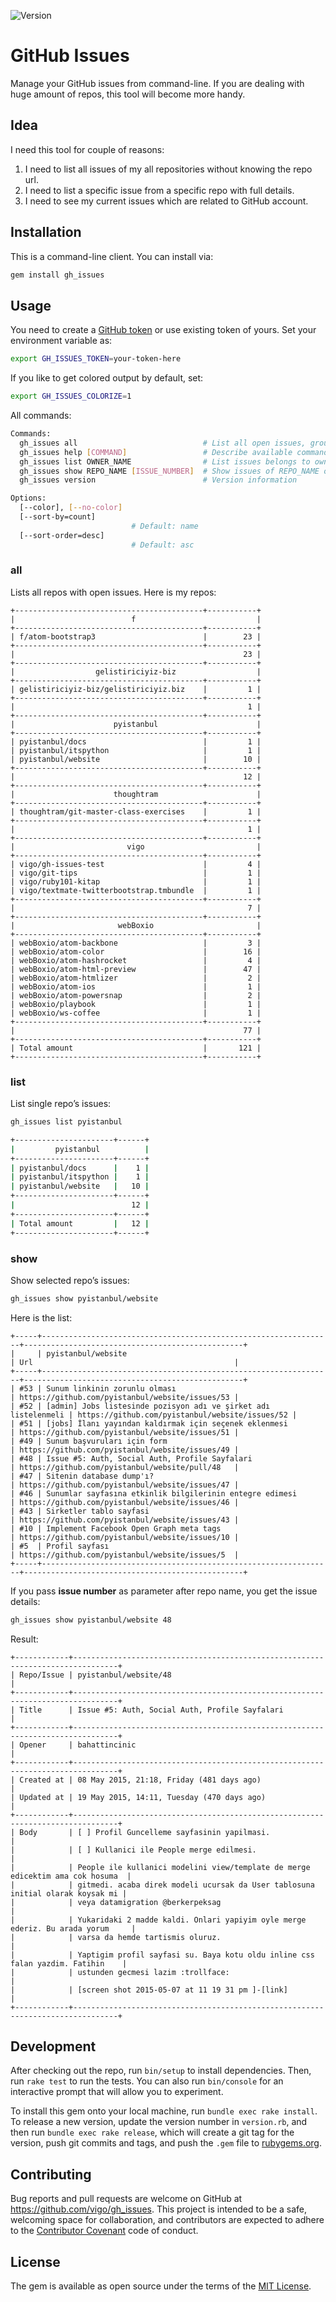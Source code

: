 ![Version](https://img.shields.io/badge/version-0.1.0-yellow.svg)

# GitHub Issues

Manage your GitHub issues from command-line. If you are dealing with huge
amount of repos, this tool will become more handy.

## Idea

I need this tool for couple of reasons:

1. I need to list all issues of my all repositories without knowing the repo url.
1. I need to list a specific issue from a specific repo with full details.
1. I need to see my current issues which are related to GitHub account.

## Installation

This is a command-line client. You can install via:

```bash
gem install gh_issues
```

## Usage

You need to create a [GitHub token](https://github.com/settings/tokens/new) or 
use existing token of yours. Set your environment variable as:

```bash
export GH_ISSUES_TOKEN=your-token-here
```

If you like to get colored output by default, set:
```bash
export GH_ISSUES_COLORIZE=1
```

All commands:

```bash
Commands:
  gh_issues all                            # List all open issues, grouped by owner
  gh_issues help [COMMAND]                 # Describe available commands or one specific command
  gh_issues list OWNER_NAME                # List issues belongs to owner
  gh_issues show REPO_NAME [ISSUE_NUMBER]  # Show issues of REPO_NAME or ISSUE
  gh_issues version                        # Version information

Options:
  [--color], [--no-color]  
  [--sort-by=count]        
                           # Default: name
  [--sort-order=desc]      
                           # Default: asc
```

### all

Lists all repos with open issues. Here is my repos:

    +------------------------------------------+-----------+
    |                          f                           |
    +------------------------------------------+-----------+
    | f/atom-bootstrap3                        |        23 |
    +------------------------------------------+-----------+
    |                                                   23 |
    +------------------------------------------+-----------+
    |                  gelistiriciyiz-biz                  |
    +------------------------------------------+-----------+
    | gelistiriciyiz-biz/gelistiriciyiz.biz    |         1 |
    +------------------------------------------+-----------+
    |                                                    1 |
    +------------------------------------------+-----------+
    |                      pyistanbul                      |
    +------------------------------------------+-----------+
    | pyistanbul/docs                          |         1 |
    | pyistanbul/itspython                     |         1 |
    | pyistanbul/website                       |        10 |
    +------------------------------------------+-----------+
    |                                                   12 |
    +------------------------------------------+-----------+
    |                      thoughtram                      |
    +------------------------------------------+-----------+
    | thoughtram/git-master-class-exercises    |         1 |
    +------------------------------------------+-----------+
    |                                                    1 |
    +------------------------------------------+-----------+
    |                         vigo                         |
    +------------------------------------------+-----------+
    | vigo/gh-issues-test                      |         4 |
    | vigo/git-tips                            |         1 |
    | vigo/ruby101-kitap                       |         1 |
    | vigo/textmate-twitterbootstrap.tmbundle  |         1 |
    +------------------------------------------+-----------+
    |                                                    7 |
    +------------------------------------------+-----------+
    |                       webBoxio                       |
    +------------------------------------------+-----------+
    | webBoxio/atom-backbone                   |         3 |
    | webBoxio/atom-color                      |        16 |
    | webBoxio/atom-hashrocket                 |         4 |
    | webBoxio/atom-html-preview               |        47 |
    | webBoxio/atom-htmlizer                   |         2 |
    | webBoxio/atom-ios                        |         1 |
    | webBoxio/atom-powersnap                  |         2 |
    | webBoxio/playbook                        |         1 |
    | webBoxio/ws-coffee                       |         1 |
    +------------------------------------------+-----------+
    |                                                   77 |
    +------------------------------------------+-----------+
    | Total amount                             |       121 |
    +------------------------------------------+-----------+
    
### list

List single repo’s issues:

```bash
gh_issues list pyistanbul

+----------------------+------+
|         pyistanbul          |
+----------------------+------+
| pyistanbul/docs      |    1 |
| pyistanbul/itspython |    1 |
| pyistanbul/website   |   10 |
+----------------------+------+
|                          12 |
+----------------------+------+
| Total amount         |   12 |
+----------------------+------+
```

### show

Show selected repo’s issues:

```bash
gh_issues show pyistanbul/website

```

Here is the list:

    +-----+-----------------------------------------------------------------+-------------------------------------------------+
    |     | pyistanbul/website                                              | Url                                             |
    +-----+-----------------------------------------------------------------+-------------------------------------------------+
    | #53 | Sunum linkinin zorunlu olması                                   | https://github.com/pyistanbul/website/issues/53 |
    | #52 | [admin] Jobs listesinde pozisyon adı ve şirket adı listelenmeli | https://github.com/pyistanbul/website/issues/52 |
    | #51 | [jobs] İlanı yayından kaldırmak için seçenek eklenmesi          | https://github.com/pyistanbul/website/issues/51 |
    | #49 | Sunum başvuruları için form                                     | https://github.com/pyistanbul/website/issues/49 |
    | #48 | Issue #5: Auth, Social Auth, Profile Sayfalari                  | https://github.com/pyistanbul/website/pull/48   |
    | #47 | Sitenin database dump'ı?                                        | https://github.com/pyistanbul/website/issues/47 |
    | #46 | Sunumlar sayfasına etkinlik bilgilerinin entegre edimesi        | https://github.com/pyistanbul/website/issues/46 |
    | #43 | Sirketler tablo sayfasi                                         | https://github.com/pyistanbul/website/issues/43 |
    | #10 | Implement Facebook Open Graph meta tags                         | https://github.com/pyistanbul/website/issues/10 |
    | #5  | Profil sayfası                                                  | https://github.com/pyistanbul/website/issues/5  |
    +-----+-----------------------------------------------------------------+-------------------------------------------------+
    
If you pass **issue number** as parameter after repo name, you get the issue details:

```bash
gh_issues show pyistanbul/website 48
```
Result:

    +------------+--------------------------------------------------------------------------------+
    | Repo/Issue | pyistanbul/website/48                                                          |
    +------------+--------------------------------------------------------------------------------+
    | Title      | Issue #5: Auth, Social Auth, Profile Sayfalari                                 |
    +------------+--------------------------------------------------------------------------------+
    | Opener     | bahattincinic                                                                  |
    +------------+--------------------------------------------------------------------------------+
    | Created at | 08 May 2015, 21:18, Friday (481 days ago)                                      |
    | Updated at | 19 May 2015, 14:11, Tuesday (470 days ago)                                     |
    +------------+--------------------------------------------------------------------------------+
    | Body       | [ ] Profil Guncelleme sayfasinin yapilmasi.                                    |
    |            | [ ] Kullanici ile People merge edilmesi.                                       |
    |            | People ile kullanici modelini view/template de merge edicektim ama cok hosuma  |
    |            | gitmedi. acaba direk modeli ucursak da User tablosuna initial olarak koysak mi |
    |            | veya datamigration @berkerpeksag                                               |
    |            | Yukaridaki 2 madde kaldi. Onlari yapiyim oyle merge ederiz. Bu arada yorum     |
    |            | varsa da hemde tartismis oluruz.                                               |
    |            | Yaptigim profil sayfasi su. Baya kotu oldu inline css falan yazdim. Fatihin    |
    |            | ustunden gecmesi lazim :trollface:                                             |
    |            | [screen shot 2015-05-07 at 11 19 31 pm ]-[link]                                |
    +------------+--------------------------------------------------------------------------------+
    

## Development

After checking out the repo, run `bin/setup` to install dependencies. Then, 
run `rake test` to run the tests. You can also run `bin/console` for an 
interactive prompt that will allow you to experiment.

To install this gem onto your local machine, run `bundle exec rake install`. To 
release a new version, update the version number in `version.rb`, and then 
run `bundle exec rake release`, which will create a git tag for the version, 
push git commits and tags, and push the `.gem` file to 
[rubygems.org](https://rubygems.org).

## Contributing

Bug reports and pull requests are welcome on GitHub at 
https://github.com/vigo/gh_issues. This project is intended to be a safe, 
welcoming space for collaboration, and contributors are expected to adhere to 
the [Contributor Covenant](http://contributor-covenant.org) code of conduct.


## License

The gem is available as open source under the terms of the 
[MIT License](http://opensource.org/licenses/MIT).
